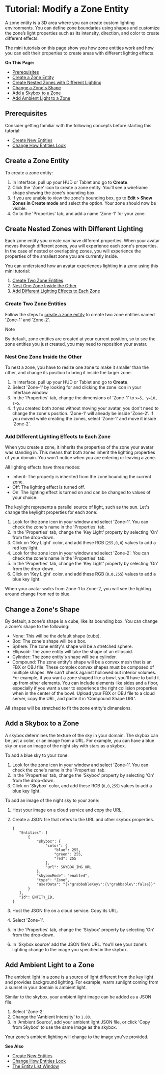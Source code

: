 # Tutorial: Modify a Zone Entity

A zone entity is a 3D area where you can create custom lighting environments. You can define zone boundaries using shapes and customize the zone’s light properties such as its intensity, direction, and color to create different effects. 

The mini tutorials on this page show you how zone entities work and how you can edit their properties to create areas with different lighting effects. 

**On This Page:**

- [Prerequisites](#prerequisites)
- [Create a Zone Entity](#create-a-zone-entity)
- [Create Nested Zones with Different Lighting](#create-nested-zones-with-different-lighting)
- [Change a Zone's Shape](#change-a-zones-shape)
- [Add a Skybox to a Zone](#add-a-skybox-to-a-zone)
- [Add Ambient Light to a Zone](#add-ambient-light-to-a-zone)


## Prerequisites

Consider getting familiar with the following concepts before starting this tutorial:

- [Create New Entities](create-entities.html)
- [Change How Entities Look](entity-appearance.html)

## Create a Zone Entity

To create a zone entity:

1. In Interface, pull up your HUD or Tablet and go to **Create**.
2. Click the 'Zone' icon to create a zone entity. You'll see a wireframe shape showing the zone's bounding box. 
3. If you are unable to view the zone's bounding box, go to **Edit > Show Zones in Create mode** and select the option. Your zone should now be visible.
4. Go to the 'Properties' tab, and add a name 'Zone-1' for your zone. 


## Create Nested Zones with Different Lighting

Each zone entity you create can have different properties. When your avatar moves through different zones, you will experience each zone's properties. In the case of nested or overlapping zones, you will experience the properties of the smallest zone you are currently inside.

You can understand how an avatar experiences lighting in a zone using this mini tutorial:
1. [Create Two Zone Entities](#create-two-zone-entities)
2. [Nest One Zone Inside the Other](#nest-one-zone-inside-the-other)
3. [Add Different Lighting Effects to Each Zone](#add-different-lighting-effects-to-each-zone)

### Create Two Zone Entities

Follow the steps to [create a zone entity](#create-a-zone-entity) to create two zone entities named 'Zone-1' and 'Zone-2'.

<div class="admonition note">
    <p class="admonition-title">Note</p>
    <p>By default, zone entities are created at your current position, so to see the zone entities you just created, you may need to reposition your avatar.</p>
</div>

### Nest One Zone Inside the Other

To nest a zone, you have to resize one zone to make it smaller than the other, and change its position to bring it inside the larger zone. 
1. In Interface, pull up your HUD or Tablet and go to **Create**. 
2. Select 'Zone-1' by looking for and clicking the zone icon in your Interface window.
3. In the 'Properties' tab, change the dimensions of 'Zone-1' to `x=5, y=10, z=5`.
4. If you created both zones without moving your avatar, you don't need to change the zone's position. 'Zone-1' will already be inside 'Zone-2'. If you moved while creating the zones, select 'Zone-1' and move it inside 'Zone-2'.

### Add Different Lighting Effects to Each Zone

When you create a zone, it inherits the properties of the zone your avatar was standing in. This means that both zones inherit the lighting properties of your domain. You won't notice when you are entering or leaving a zone. 

All lighting effects have three modes:

+ Inherit: The property is inherited from the zone bounding the current zone.
+ Off: The lighting effect is turned off.
+ On: The lighting effect is turned on and can be changed to values of your choice. 

The keylight represents a parallel source of light, such as the sun. Let's change the keylight properties for each zone:

1. Look for the zone icon in your window and select 'Zone-1'. You can check the zone's name in the 'Properties' tab. 
2. In the 'Properties' tab, change the 'Key Light' property by selecting 'On' from the drop-down.
3. Click on 'Key Light' color, and add these RGB (`255,0,0`) values to add a red key light. 
4. Look for the zone icon in your window and select 'Zone-2'. You can check the zone's name in the 'Properties' tab.
5. In the 'Properties' tab, change the 'Key Light' property by selecting 'On' from the drop-down.
6. Click on 'Key Light' color, and add these RGB (`0,0,255`) values to add a blue key light. 

When your avatar walks from Zone-1 to Zone-2, you will see the lighting around change from red to blue. 

## Change a Zone's Shape

By default, a zone's shape is a cube, like its bounding box. You can change a zone's shape to the following:

+ None: This will be the default shape (cube).
+ Box: The zone's shape will be a box. 
+ Sphere: The zone entity's shape will be a stretched sphere.
+ Ellipsoid: The zone entity will take the shape of an ellipsoid.
+ Cylinder: The zone entity's shape will be a cylinder. 
+ Compound: The zone entity's shape will be a convex mesh that is an FBX or OBJ file. These complex convex shapes must be composed of multiple shapes. We can’t check against hollowed out interior volumes. For example, if you want a zone shaped like a bowl, you’ll have to build it up from other elements. You can include elements like sides and a floor, especially if you want a user to experience the right collision properties when in the center of the bowl. Upload your FBX or OBJ file to a cloud server, copy the URL, and paste it in 'Compound Shape URL'. 

All shapes will be stretched to fit the zone entity's dimensions.

## Add a Skybox to a Zone

A skybox determines the texture of the sky in your domain. The skybox can be just a color, or an image from a URL. For example, you can have a blue sky or use an image of the night sky with stars as a skybox. 

To add a blue sky to your zone: 
1. Look for the zone icon in your window and select 'Zone-1'. You can check the zone's name in the 'Properties' tab. 
2. In the 'Properties' tab, change the 'Skybox' property by selecting 'On' from the drop-down.
3. Click on 'Skybox' color, and add these RGB (`0,0,255`) values to add a blue key light. 

To add an image of the night sky to your zone:
1. Host your image on a cloud service and copy the URL.
2. Create a JSON file that refers to the URL and other skybox properties.

   ```
   {
      "Entities": [
          {
              "skybox": {
                  "color": {
                      "blue": 255,
                      "green": 255,
                      "red": 255
                  },
                  "url": SKYBOX_IMG_URL
              },
              "skyboxMode": "enabled",
              "type": "Zone",
              "userData": "{\"grabbableKey\":{\"grabbable\":false}}"
          }
      ],
      "Id": ENTITY_ID,
   }
   ```

3. Host the JSON file on a cloud service. Copy its URL.
4. Select 'Zone-1'.
5. In the 'Properties' tab, change the 'Skybox' property by selecting 'On' from the drop-down.
6. In 'Skybox source' add the JSON file's URL. 
You'll see your zone's lighting change to the image you specified in the skybox.


## Add Ambient Light to a Zone

The ambient light in a zone is a source of light different from the key light and provides background lighting. For example, warm sunlight coming from a sunset in your domain is ambient light. 

Similar to the skybox, your ambient light image can be added as a JSON file.

1. Select 'Zone-2'.
2. Change the 'Ambient Intensity' to `1.00`. 
3. In 'Ambient Source', add your ambient light JSON file, or click 'Copy from Skybox' to use the same image as the skybox.

Your zone's ambient lighting will change to the image you've provided. 

**See Also**

- [Create New Entities](create-entities.html)
- [Change How Entities Look](entity-appearance.html)
- [The Entity List Window](../tools.html#entity-list)